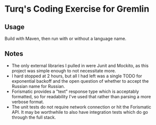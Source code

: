 # Turq's Coding Exercise for Gremlin

## Usage
Build with Maven, then run with or without a language name.

## Notes
 * The only external libraries I pulled in were Junit and Mockito, as this project was simple enough to not necessitate more.
 * I hard stopped at 2 hours, but all I had left was a single TODO for exponential backoff and the open question of whether to accept the Russian name for Russian.
 * Forismatic provides a "text" response type which is acceptably formatted, so for readability I've used that rather than parsing a more verbose format.
 * The unit tests do not require network connection or hit the Forismatic API. It may be worthwhile to also have integration tests which do go through the full stack.